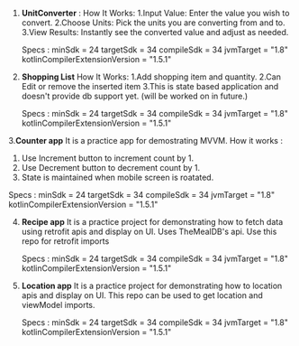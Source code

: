 1. **UnitConverter** :
   How It Works:
   1.Input Value: Enter the value you wish to convert.
   2.Choose Units: Pick the units you are converting from and to.
   3.View Results: Instantly see the converted value and adjust as needed.

   Specs :
   minSdk = 24
   targetSdk = 34
   compileSdk = 34
   jvmTarget = "1.8"
   kotlinCompilerExtensionVersion = "1.5.1"

2. **Shopping List**
   How It Works:
   1.Add shopping item and quantity.
   2.Can Edit or remove the inserted item
   3.This is state based application and doesn't provide db support yet. (will be worked on in future.)

   Specs :
   minSdk = 24
   targetSdk = 34
   compileSdk = 34
   jvmTarget = "1.8"
   kotlinCompilerExtensionVersion = "1.5.1"

3.**Counter app**
  It is a practice app for demostrating MVVM. 
  How it works : 
  1. Use Increment button to increment count by 1.
  2. Use Decrement button to decrement count by 1.
  3. State is maintained when mobile screen is roatated.

  Specs :
  minSdk = 24
  targetSdk = 34
  compileSdk = 34
  jvmTarget = "1.8"
  kotlinCompilerExtensionVersion = "1.5.1"
   
4. **Recipe app**
   It is a practice project for demonstrating how to fetch data using retrofit apis and display on UI.
   Uses TheMealDB's api. Use this repo for retrofit imports

   Specs :
   minSdk = 24
   targetSdk = 34
   compileSdk = 34
   jvmTarget = "1.8"
   kotlinCompilerExtensionVersion = "1.5.1"

5. **Location app**
   It is a practice project for demonstrating how to location apis and display on UI. This repo can be
   used to get location and viewModel imports.

   Specs :
   minSdk = 24
   targetSdk = 34
   compileSdk = 34
   jvmTarget = "1.8"
   kotlinCompilerExtensionVersion = "1.5.1"
